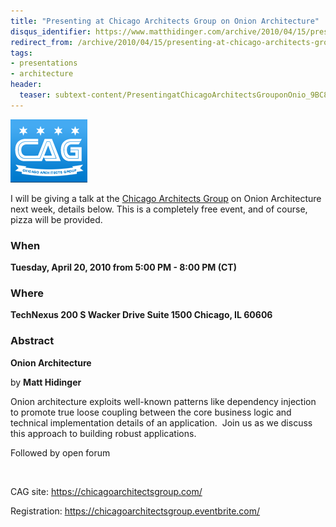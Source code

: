 ```yaml
---
title: "Presenting at Chicago Architects Group on Onion Architecture"
disqus_identifier: https://www.matthidinger.com/archive/2010/04/15/presenting-at-chicago-architects-group-on-onion-architecture.aspx
redirect_from: /archive/2010/04/15/presenting-at-chicago-architects-group-on-onion-architecture.aspx/
tags: 
- presentations
- architecture
header:
  teaser: subtext-content/PresentingatChicagoArchitectsGrouponOnio_9BC8/616709595_thumb.png
---
```

![](/images/subtext-content/PresentingatChicagoArchitectsGrouponOnio_9BC8/616709595_thumb.png)

I will be giving a talk at the [Chicago Architects Group](https://chicagoarchitectsgroup.com/) on Onion Architecture next week, details below. This is a completely free event, and of course, pizza will be provided.

### When

**Tuesday, April 20, 2010 from 5:00 PM - 8:00 PM (CT)**

### Where

**TechNexus
200 S Wacker Drive
Suite 1500
Chicago, IL 60606**

### Abstract

**Onion Architecture**

by **Matt Hidinger**

Onion architecture exploits well-known patterns like dependency injection to promote true loose coupling between the core business logic and technical implementation details of an application.  Join us as we discuss this approach to building robust applications.

Followed by open forum

 

CAG site: <https://chicagoarchitectsgroup.com/>

Registration: <https://chicagoarchitectsgroup.eventbrite.com/>

 

